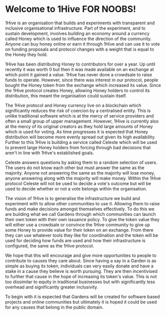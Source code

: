 # Welcome to 1Hive FOR NOOBS!

1Hive is an organisation that builds and experiments with transparent and inclusive organisational infrastructure. Part of the experiment, and to sustain development, involves building an economy around a currency called Honey which is used to influence the direction of the community. Anyone can buy honey online or earn it through 1Hive and can use it to vote on funding proposals and protocol changes with a weight that is equal to the Honey they hold.

1Hive has been distributing Honey to contributors for over a year. Up until recently it was worth 0 but then it was made available on an exchange at which point it gained a value. 1Hive has never done a crowdsale to raise funds to operate. However, since there was interest in our protocol, people bought the Honey token from the exchange which increased its value. Since the 1Hive protocol creates Honey, allowing Honey holders to control its distribution, this meant the organisation could sustain itself.

The 1Hive protocol and Honey currency live on a blockchain which significantly reduces the risk of coercion by a centralised entity. This is unlike traditional software which is at the mercy of service providers and often a small group of upper management. However, 1Hive is currently also at the mercy of its original creators as they hold large amounts of Honey which is used for voting. As time progresses it is expected that Honey distribution will become more evenly spread out given its high availability. Further to this 1Hive is building a service called Celeste which will be used to prevent large Honey holders from forcing through bad decisions that aren't in line with 1Hive's established goals.

Celeste answers questions by asking them to a random selection of users. The users do not know each other but must answer the same as the majority. Anyone not answering the same as the majority will lose money, anyone answering along with the majority will make money. Within the 1Hive protocol Celeste will not be used to decide a vote's outcome but will be used to decide whether or not a vote belongs within the organisation.

The vision of 1Hive is to generalise the infrastructure we build and experiment with to allow other communities to use it. Allowing them to raise funds and make decisions amongst themselves effectively. To do this we are building what we call Gardens through which communities can launch their own token with their own issuance policy. To give the token value they will either use a crowdsale or convince the 1Hive community to give up some Honey to provide value for their token on an exchange. From there they can use whatever tools they like for coordination and the token will be used for deciding how funds are used and how their infrastructure is configured, the same as the 1Hive protocol.

We hope that this will encourage and give more opportunities to people to contribute to causes they care about. Since having a say in a Garden is as simple as buying its token, individuals can very easily donate and have a stake in a cause they believe is worth pursuing. They are then incentivised to further that cause in the hope of increasing its token's value. This is not too dissimilar to equity in traditional businesses but with significantly less overhead and significantly greater inclusivity.

To begin with it is expected that Gardens will be created for software based projects and online communities but ultimately it is hoped it could be used for any causes that belong in the public domain.

